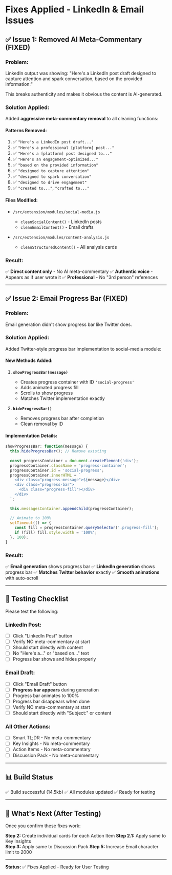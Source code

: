 # Fixes Applied - LinkedIn & Email Issues

## ✅ Issue 1: Removed AI Meta-Commentary (FIXED)

### Problem:
LinkedIn output was showing: "Here's a LinkedIn post draft designed to capture attention and spark conversation, based on the provided information:"

This breaks authenticity and makes it obvious the content is AI-generated.

### Solution Applied:
Added **aggressive meta-commentary removal** to all cleaning functions:

#### Patterns Removed:
1. ✅ `"Here's a LinkedIn post draft..."`
2. ✅ `"Here's a professional [platform] post..."`
3. ✅ `"Here's a [platform] post designed to..."`
4. ✅ `"Here's an engagement-optimized..."`
5. ✅ `"based on the provided information"`
6. ✅ `"designed to capture attention"`
7. ✅ `"designed to spark conversation"`
8. ✅ `"designed to drive engagement"`
9. ✅ `"created to..."`, `"crafted to..."`

#### Files Modified:
- `/src/extension/modules/social-media.js`
  - `cleanSocialContent()` - LinkedIn posts
  - `cleanEmailContent()` - Email drafts
  
- `/src/extension/modules/content-analysis.js`
  - `cleanStructuredContent()` - All analysis cards

### Result:
✅ **Direct content only** - No AI meta-commentary
✅ **Authentic voice** - Appears as if user wrote it
✅ **Professional** - No "3rd person" references

---

## ✅ Issue 2: Email Progress Bar (FIXED)

### Problem:
Email generation didn't show progress bar like Twitter does.

### Solution Applied:
Added Twitter-style progress bar implementation to social-media module:

#### New Methods Added:
1. **`showProgressBar(message)`**
   - Creates progress container with ID `'social-progress'`
   - Adds animated progress fill
   - Scrolls to show progress
   - Matches Twitter implementation exactly

2. **`hideProgressBar()`**
   - Removes progress bar after completion
   - Clean removal by ID

#### Implementation Details:
```javascript
showProgressBar: function(message) {
  this.hideProgressBar(); // Remove existing
  
  const progressContainer = document.createElement('div');
  progressContainer.className = 'progress-container';
  progressContainer.id = 'social-progress';
  progressContainer.innerHTML = `
    <div class="progress-message">${message}</div>
    <div class="progress-bar">
      <div class="progress-fill"></div>
    </div>
  `;
  
  this.messagesContainer.appendChild(progressContainer);
  
  // Animate to 100%
  setTimeout(() => {
    const fill = progressContainer.querySelector('.progress-fill');
    if (fill) fill.style.width = '100%';
  }, 100);
}
```

### Result:
✅ **Email generation** shows progress bar
✅ **LinkedIn generation** shows progress bar
✅ **Matches Twitter behavior** exactly
✅ **Smooth animations** with auto-scroll

---

## 🧪 Testing Checklist

Please test the following:

### LinkedIn Post:
- [ ] Click "LinkedIn Post" button
- [ ] Verify NO meta-commentary at start
- [ ] Should start directly with content
- [ ] No "Here's a..." or "based on..." text
- [ ] Progress bar shows and hides properly

### Email Draft:
- [ ] Click "Email Draft" button
- [ ] **Progress bar appears** during generation
- [ ] Progress bar animates to 100%
- [ ] Progress bar disappears when done
- [ ] Verify NO meta-commentary at start
- [ ] Should start directly with "Subject:" or content

### All Other Actions:
- [ ] Smart TL;DR - No meta-commentary
- [ ] Key Insights - No meta-commentary
- [ ] Action Items - No meta-commentary
- [ ] Discussion Pack - No meta-commentary

---

## 📊 Build Status

✅ Build successful (14.5kb)
✅ All modules updated
✅ Ready for testing

---

## 🎯 What's Next (After Testing)

Once you confirm these fixes work:

**Step 2:** Create individual cards for each Action Item
**Step 2.1:** Apply same to Key Insights  
**Step 3:** Apply same to Discussion Pack
**Step 5:** Increase Email character limit to 2000

---

**Status:** ✅ Fixes Applied - Ready for User Testing
